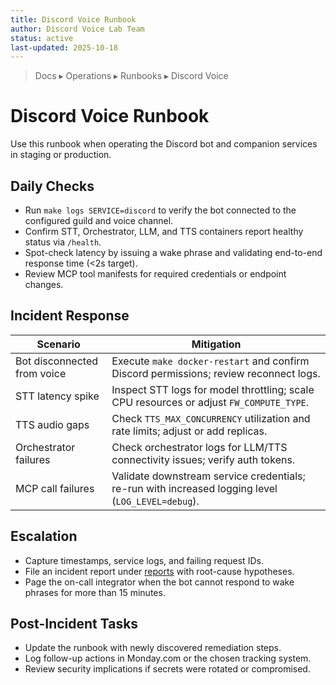 ```yaml
---
title: Discord Voice Runbook
author: Discord Voice Lab Team
status: active
last-updated: 2025-10-18
---
```


<!-- markdownlint-disable-next-line MD041 -->
> Docs ▸ Operations ▸ Runbooks ▸ Discord Voice

# Discord Voice Runbook

Use this runbook when operating the Discord bot and companion services in staging or production.

## Daily Checks

- Run `make logs SERVICE=discord` to verify the bot connected to the configured guild and voice channel.
- Confirm STT, Orchestrator, LLM, and TTS containers report healthy status via `/health`.
- Spot-check latency by issuing a wake phrase and validating end-to-end response time (<2s target).
- Review MCP tool manifests for required credentials or endpoint changes.

## Incident Response

| Scenario | Mitigation |
| --- | --- |
| Bot disconnected from voice | Execute `make docker-restart` and confirm Discord permissions; review reconnect logs. |
| STT latency spike | Inspect STT logs for model throttling; scale CPU resources or adjust `FW_COMPUTE_TYPE`. |
| TTS audio gaps | Check `TTS_MAX_CONCURRENCY` utilization and rate limits; adjust or add replicas. |
| Orchestrator failures | Check orchestrator logs for LLM/TTS connectivity issues; verify auth tokens. |
| MCP call failures | Validate downstream service credentials; re-run with increased logging level (`LOG_LEVEL=debug`). |

## Escalation

- Capture timestamps, service logs, and failing request IDs.
- File an incident report under [reports](../../reports/README.md) with root-cause hypotheses.
- Page the on-call integrator when the bot cannot respond to wake phrases for more than 15 minutes.

## Post-Incident Tasks

- Update the runbook with newly discovered remediation steps.
- Log follow-up actions in Monday.com or the chosen tracking system.
- Review security implications if secrets were rotated or compromised.
